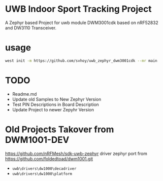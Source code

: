 # UWB Indoor Sport Tracking Project 
A Zephyr based Project for uwb module DWM3001cdk based on nRF52832 and DW3110 Transceiver. 

# usage
```bash
west init -m https://github.com/svhoy/uwb_zephyr_dwm3001cdk --mr main
```

# TODO 
- Readme.md 
- Update old Samples to New Zephyr Version 
- Test PIN Descriptions in Board Description
- Update Project to newer Zepyhr Version

# Old Projects Takover from DWM1001-DEV
https://github.com/nRFMesh/sdk-uwb-zephyr
driver zephyr port from https://github.com/foldedtoad/dwm1001.git

* `uwb\drivers\dw1000\decadriver`
* `uwb\drivers\dw1000\platform`
